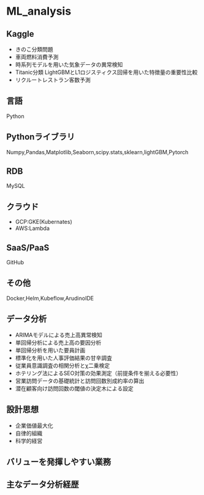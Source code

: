 # ML_analysis

## Kaggle
- きのこ分類問題
- 車両燃料消費予測
- 時系列モデルを用いた気象データの異常検知
- Titanic分類 LightGBMとL1ロジスティクス回帰を用いた特徴量の重要性比較
- リクルートレストラン客数予測

## 言語
Python

## Pythonライブラリ
Numpy,Pandas,Matplotlib,Seaborn,scipy.stats,sklearn,lightGBM,Pytorch

## RDB
MySQL

## クラウド
- GCP:GKE(Kubernates)
- AWS:Lambda

## SaaS/PaaS
GitHub

## その他
Docker,Helm,Kubeflow,ArudinoIDE

## データ分析
- ARIMAモデルによる売上高異常検知
- 単回帰分析による売上高の要因分析
- 単回帰分析を用いた要員計画
- 標準化を用いた人事評価結果の甘辛調査
- 従業員意識調査の相関分析とχ二乗検定
- ホテリング法によるSEO対策の効果測定（前提条件を揃える必要性）
- 営業訪問データの基礎統計と訪問回数別成約率の算出
- 潜在顧客向け訪問回数の閾値の決定木による設定

## 設計思想
- 企業価値最大化
- 自律的組織
- 科学的経営

## バリューを発揮しやすい業務


## 主なデータ分析経歴

